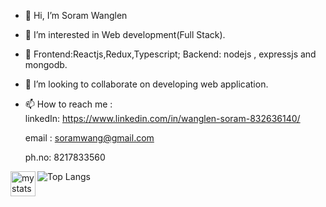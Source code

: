 - 👋 Hi, I’m Soram Wanglen
- 👀 I’m interested in Web development(Full Stack).
- 🌱 Frontend:Reactjs,Redux,Typescript; Backend: nodejs , expressjs and mongodb.
- 💞️ I’m looking to collaborate on developing web application.
- 📫 How to reach me :  
  linkedIn: https://www.linkedin.com/in/wanglen-soram-832636140/
  
  email : soramwang@gmail.com 
    
  ph.no: 8217833560

<img alt = "my stats" align ="left" width = "40" src = "https://github-readme-stats.vercel.app/api?username=soram123" />

![Top Langs](https://github-readme-stats.vercel.app/api/top-langs/?username=soram123&layout=compact)


  
   


